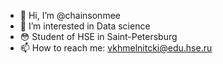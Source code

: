 - 👋 Hi, I’m @chainsonmee
- 👀 I’m interested in Data science
- :flushed: Student of HSE in Saint-Petersburg
- 📫 How to reach me: vkhmelnitcki@edu.hse.ru

<!---
chainsonmee/chainsonmee is a ✨ special ✨ repository because its `README.md` (this file) appears on your GitHub profile.
You can click the Preview link to take a look at your changes.
--->
